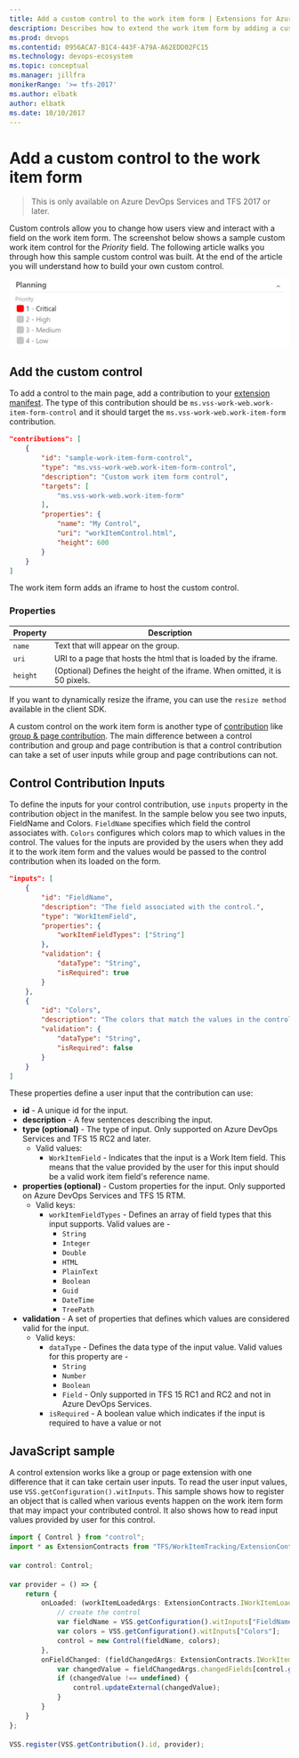 ```yaml
---
title: Add a custom control to the work item form | Extensions for Azure DevOps Services
description: Describes how to extend the work item form by adding a custom control.
ms.prod: devops
ms.contentid: 0956ACA7-B1C4-443F-A79A-A62EDD02FC15
ms.technology: devops-ecosystem
ms.topic: conceptual
ms.manager: jillfra
monikerRange: '>= tfs-2017'
ms.author: elbatk
author: elbatk
ms.date: 10/10/2017
---
```


# Add a custom control to the work item form

> This is only available on Azure DevOps Services and TFS 2017 or later.

Custom controls allow you to change how users view and interact with a field on the work item form.  The screenshot below shows a sample custom work item control for the *Priority* field. The following article walks you through how this sample custom control was built.  At the end of the article you will understand how to build your own custom control.

<img alt="custom control in work item form" src="./_img/customcontrol.png" style="width: 600px;"/>

## Add the custom control
To add a control to the main page, add a contribution to your [extension manifest](../develop/manifest.md). The type of this contribution should be `ms.vss-work-web.work-item-form-control`
and it should target the `ms.vss-work-web.work-item-form` contribution.

```json
"contributions": [
    {  
        "id": "sample-work-item-form-control",
        "type": "ms.vss-work-web.work-item-form-control",
        "description": "Custom work item form control",
        "targets": [
            "ms.vss-work-web.work-item-form"
        ],
        "properties": {
            "name": "My Control",
            "uri": "workItemControl.html",
            "height": 600
        }
    }
]
```

The work item form adds an iframe to host the custom control.

### Properties

| Property     | Description           |
|--------------|-----------------------|
| ```name```         | Text that will appear on the group.   |
| ```uri```          | URI to a page that hosts the html that is loaded by the iframe.
| ```height```       | (Optional) Defines the height of the iframe. When omitted, it is 50 pixels.

If you want to dynamically resize the iframe, you can use the `resize method` available in the client SDK. 

A custom control on the work item form is another type of [contribution](./contributions-overview.md) like [group & page contribution](./add-workitem-extension.md). The main difference between a control contribution and group and page contribution is that a control contribution can take a set of user inputs while group and page contributions can not. 

## Control Contribution Inputs
To define the inputs for your control contribution, use `inputs` property in the contribution object in the manifest. In the sample below you see two inputs, FieldName and Colors.  `FieldName` specifies which field the control associates with.  `Colors` configures which colors map to which values in the control. The values for the inputs are provided by the users when they add it to the work item form and the values would be passed to the control contribution when its loaded on the form.

```json
"inputs": [
    {
        "id": "FieldName",
        "description": "The field associated with the control.",
        "type": "WorkItemField",
        "properties": {
            "workItemFieldTypes": ["String"]
        },
        "validation": {
            "dataType": "String",
            "isRequired": true
        }
    },
    {
        "id": "Colors",
        "description": "The colors that match the values in the control.",
        "validation": {
            "dataType": "String",
            "isRequired": false
        }
    }
]
```

These properties define a user input that the contribution can use:

* **id** - A unique id for the input.
* **description** - A few sentences describing the input.
* **type (optional)** - The type of input. Only supported on Azure DevOps Services and TFS 15 RC2 and later.
  * Valid values: 
    * `WorkItemField` - Indicates that the input is a Work Item field. This means that the value provided by the user for this input should be a valid work item field's reference name.
* **properties (optional)** - Custom properties for the input. Only supported on Azure DevOps Services and TFS 15 RTM.
  * Valid keys:
    * `workItemFieldTypes` - Defines an array of field types that this input supports. Valid values are -
        * `String`
        * `Integer`
        * `Double`
        * `HTML`
        * `PlainText`
        * `Boolean`
        * `Guid`
        * `DateTime`
        * `TreePath`
* **validation** - A set of properties that defines which values are considered valid for the input.
    * Valid keys:
        * `dataType` - Defines the data type of the input value. Valid values for this property are -
            * `String`
            * `Number`
            * `Boolean`
            * `Field` - Only supported in TFS 15 RC1 and RC2 and not in Azure DevOps Services.
        * `isRequired` - A boolean value which indicates if the input is required to have a value or not


## JavaScript sample
A control extension works like a group or page extension with one difference that it can take certain user inputs. To read the user input values, use `VSS.getConfiguration().witInputs`. This sample shows how to register an object that is called when various events happen on the work item form that may impact your contributed control. It also shows how to read input values provided by user for this control.

```typescript
import { Control } from "control";
import * as ExtensionContracts from "TFS/WorkItemTracking/ExtensionContracts";

var control: Control;

var provider = () => {
    return {
        onLoaded: (workItemLoadedArgs: ExtensionContracts.IWorkItemLoadedArgs) => {
            // create the control
            var fieldName = VSS.getConfiguration().witInputs["FieldName"];
            var colors = VSS.getConfiguration().witInputs["Colors"];
            control = new Control(fieldName, colors);
        },
        onFieldChanged: (fieldChangedArgs: ExtensionContracts.IWorkItemFieldChangedArgs) => {
            var changedValue = fieldChangedArgs.changedFields[control.getFieldName()];
            if (changedValue !== undefined) {
                control.updateExternal(changedValue);
            }
        }
    }
};

VSS.register(VSS.getContribution().id, provider);
```
    


